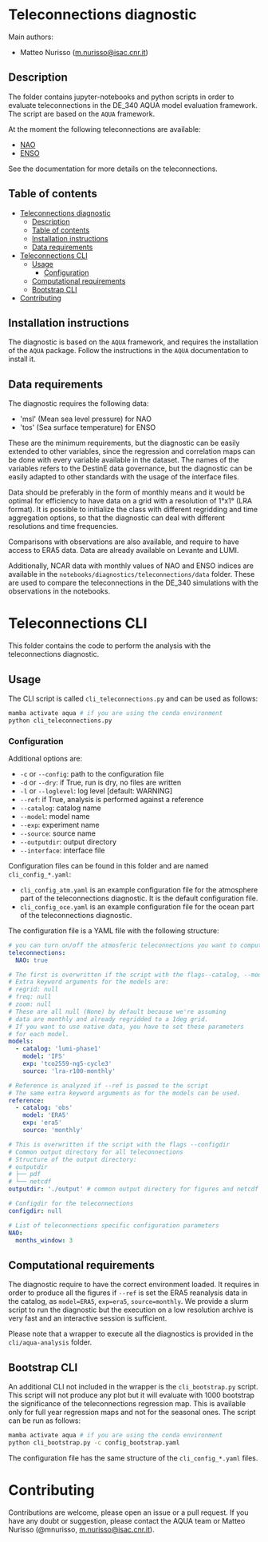 # Teleconnections diagnostic

Main authors: 
- Matteo Nurisso (m.nurisso@isac.cnr.it)

## Description

The folder contains jupyter-notebooks and python scripts in order to evaluate teleconnections in the DE_340 AQUA model evaluation framework.
The script are based on the `AQUA` framework.

At the moment the following teleconnections are available:
- [NAO](https://github.com/DestinE-Climate-DT/AQUA/tree/main/notebooks/diagnostics/teleconnections/NAO.ipynb)
- [ENSO](https://github.com/DestinE-Climate-DT/AQUA/tree/main/notebooks/diagnostics/teleconnections/ENSO.ipynb)

See the documentation for more details on the teleconnections.

## Table of contents

- [Teleconnections diagnostic](#teleconnections-diagnostic)
  - [Description](#description)
  - [Table of contents](#table-of-contents)
  - [Installation instructions](#installation-instructions)
  - [Data requirements](#data-requirements)
- [Teleconnections CLI](#teleconnections-cli)
  - [Usage](#usage)
    - [Configuration](#configuration)
  - [Computational requirements](#computational-requirements)
  - [Bootstrap CLI](#bootstrap-cli)
- [Contributing](#contributing)

## Installation instructions

The diagnostic is based on the `AQUA` framework, and requires the installation of the `AQUA` package.
Follow the instructions in the `AQUA` documentation to install it.

## Data requirements

The diagnostic requires the following data:
- 'msl' (Mean sea level pressure) for NAO
- 'tos' (Sea surface temperature) for ENSO

These are the minimum requirements, but the diagnostic can be easily extended to other variables, since the regression and correlation maps can be done with every variable available in the dataset.
The names of the variables refers to the DestinE data governance, but the diagnostic can be easily adapted to other standards with the usage of the interface files.

Data should be preferably in the form of monthly means and it would be optimal for efficiency to have data on a grid with a resolution of 1°x1° (LRA format).
It is possible to initialize the class with different regridding and time aggregation options, so that the diagnostic can deal with different resolutions and time frequencies.

Comparisons with observations are also available, and require to have access to ERA5 data.
Data are already available on Levante and LUMI.

Additionally, NCAR data with monthly values of NAO and ENSO indices are available in the `notebooks/diagnostics/teleconnections/data` folder.
These are used to compare the teleconnections in the DE_340 simulations with the observations in the notebooks.

# Teleconnections CLI

This folder contains the code to perform the analysis with the teleconnections diagnostic.

## Usage

The CLI script is called `cli_teleconnections.py` and can be used as follows:

```bash
mamba activate aqua # if you are using the conda environment
python cli_teleconnections.py
```

### Configuration

Additional options are:
-  `-c` or `--config`: path to the configuration file
-  `-d` or `--dry`: if True, run is dry, no files are written
-  `-l` or `--loglevel`: log level [default: WARNING]
-  `--ref`: if True, analysis is performed against a reference
-  `--catalog`: catalog name
-  `--model`: model name
-  `--exp`: experiment name
-  `--source`: source name
-  `--outputdir`: output directory
-  `--interface`: interface file

Configuration files can be found in this folder and are named `cli_config_*.yaml`:
- `cli_config_atm.yaml` is an example configuration file for the atmosphere part of the teleconnections diagnostic. It is the default configuration file.
- `cli_config_oce.yaml` is an example configuration file for the ocean part of the teleconnections diagnostic.

The configuration file is a YAML file with the following structure:

```yaml
# you can turn on/off the atmosferic teleconnections you want to compute
teleconnections:
  NAO: true

# The first is overwritten if the script with the flags--catalog, --model, --exp, --source
# Extra keyword arguments for the models are:
# regrid: null
# freq: null
# zoom: null
# These are all null (None) by default because we're assuming
# data are monthly and already regridded to a 1deg grid.
# If you want to use native data, you have to set these parameters
# for each model.
models:
  - catalog: 'lumi-phase1'
    model: 'IFS'
    exp: 'tco2559-ng5-cycle3'
    source: 'lra-r100-monthly'

# Reference is analyzed if --ref is passed to the script
# The same extra keyword arguments as for the models can be used.
reference:
  - catalog: 'obs'
    model: 'ERA5'
    exp: 'era5'
    source: 'monthly'

# This is overwritten if the script with the flags --configdir
# Common output directory for all teleconnections
# Structure of the output directory:
# outputdir
# ├── pdf
# └── netcdf
outputdir: './output' # common output directory for figures and netcdf files

# Configdir for the teleconnections
configdir: null

# List of teleconnections specific configuration parameters
NAO:
  months_window: 3
```

## Computational requirements

The diagnostic require to have the correct environment loaded.
It requires in order to produce all the figures if `--ref` is set the ERA5 reanalysis data in the catalog, as `model=ERA5`, `exp=era5`, `source=monthly`.
We provide a slurm script to run the diagnostic but the execution on a low resolution archive is very fast and an interactive session is sufficient.

Please note that a wrapper to execute all the diagnostics is provided in the `cli/aqua-analysis` folder.

## Bootstrap CLI

An additional CLI not included in the wrapper is the `cli_bootstrap.py` script.
This script will not produce any plot but it will evaluate with 1000 bootstrap the significance of the teleconnections regression map.
This is available only for full year regression maps and not for the seasonal ones.
The script can be run as follows:

```bash
mamba activate aqua # if you are using the conda environment
python cli_bootstrap.py -c config_bootstrap.yaml
```

The configuration file has the same structure of the `cli_config_*.yaml` files.

# Contributing

Contributions are welcome, please open an issue or a pull request.
If you have any doubt or suggestion, please contact the AQUA team or Matteo Nurisso (@mnurisso, m.nurisso@isac.cnr.it).